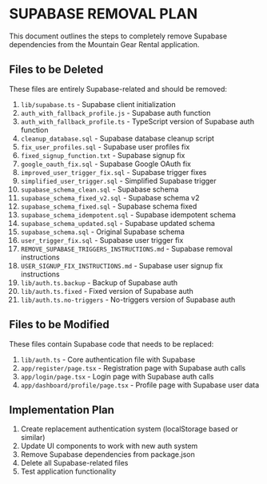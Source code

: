 # SUPABASE REMOVAL PLAN

This document outlines the steps to completely remove Supabase dependencies from the Mountain Gear Rental application.

## Files to be Deleted

These files are entirely Supabase-related and should be removed:

1. `lib/supabase.ts` - Supabase client initialization
2. `auth_with_fallback_profile.js` - Supabase auth function
3. `auth_with_fallback_profile.ts` - TypeScript version of Supabase auth function
4. `cleanup_database.sql` - Supabase database cleanup script
5. `fix_user_profiles.sql` - Supabase user profiles fix
6. `fixed_signup_function.txt` - Supabase signup fix
7. `google_oauth_fix.sql` - Supabase Google OAuth fix
8. `improved_user_trigger_fix.sql` - Supabase trigger fixes
9. `simplified_user_trigger.sql` - Simplified Supabase trigger
10. `supabase_schema_clean.sql` - Supabase schema
11. `supabase_schema_fixed_v2.sql` - Supabase schema v2
12. `supabase_schema_fixed.sql` - Supabase schema fixed 
13. `supabase_schema_idempotent.sql` - Supabase idempotent schema
14. `supabase_schema_updated.sql` - Supabase updated schema
15. `supabase_schema.sql` - Original Supabase schema
16. `user_trigger_fix.sql` - Supabase user trigger fix
17. `REMOVE_SUPABASE_TRIGGERS_INSTRUCTIONS.md` - Supabase removal instructions
18. `USER_SIGNUP_FIX_INSTRUCTIONS.md` - Supabase user signup fix instructions
19. `lib/auth.ts.backup` - Backup of Supabase auth
20. `lib/auth.ts.fixed` - Fixed version of Supabase auth
21. `lib/auth.ts.no-triggers` - No-triggers version of Supabase auth

## Files to be Modified

These files contain Supabase code that needs to be replaced:

1. `lib/auth.ts` - Core authentication file with Supabase
2. `app/register/page.tsx` - Registration page with Supabase auth calls
3. `app/login/page.tsx` - Login page with Supabase auth calls
4. `app/dashboard/profile/page.tsx` - Profile page with Supabase user data

## Implementation Plan

1. Create replacement authentication system (localStorage based or similar)
2. Update UI components to work with new auth system
3. Remove Supabase dependencies from package.json
4. Delete all Supabase-related files
5. Test application functionality
